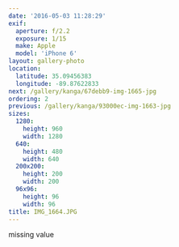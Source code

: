 ```yaml
---
date: '2016-05-03 11:28:29'
exif:
  aperture: f/2.2
  exposure: 1/15
  make: Apple
  model: 'iPhone 6'
layout: gallery-photo
location:
  latitude: 35.09456383
  longitude: -89.87622833
next: /gallery/kanga/67debb9-img-1665-jpg
ordering: 2
previous: /gallery/kanga/93000ec-img-1663-jpg
sizes:
  1280:
    height: 960
    width: 1280
  640:
    height: 480
    width: 640
  200x200:
    height: 200
    width: 200
  96x96:
    height: 96
    width: 96
title: IMG_1664.JPG
---
```


missing value
